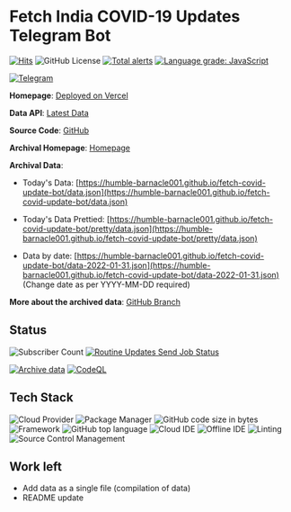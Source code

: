# Fetch India COVID-19 Updates Telegram Bot

[![Hits](https://hits.seeyoufarm.com/api/count/incr/badge.svg?url=https%3A%2F%2Fgithub.com%2Fhumble-barnacle001%2Ffetch-covid-update-bot&count_bg=%2379C83D&title_bg=%23555555&icon=&icon_color=%23E7E7E7&title=hits&edge_flat=false)](https://hits.seeyoufarm.com) ![GitHub License](https://img.shields.io/github/license/humble-barnacle001/fetch-covid-update-bot) [![Total alerts](https://img.shields.io/lgtm/alerts/g/humble-barnacle001/fetch-covid-update-bot.svg?logo=lgtm&logoWidth=18)](https://lgtm.com/projects/g/humble-barnacle001/fetch-covid-update-bot/alerts/) [![Language grade: JavaScript](https://img.shields.io/lgtm/grade/javascript/g/humble-barnacle001/fetch-covid-update-bot.svg?logo=lgtm&logoWidth=18)](https://lgtm.com/projects/g/humble-barnacle001/fetch-covid-update-bot/context:javascript)

[![Telegram](https://img.shields.io/badge/Try%20On-Telegram-2CA5E0?logo=telegram&logoColor=white&style=for-the-badge)](https://t.me/covid19_india_updates_bot)

**Homepage**: [Deployed on Vercel](https://fetch-covid-update-bot.vercel.app/)

**Data API**: [Latest Data](https://fetch-covid-update-bot.vercel.app/api/data)

**Source Code**: [GitHub](https://github.com/humble-barnacle001/fetch-covid-update-bot/)

**Archival Homepage**: [Homepage](https://humble-barnacle001.github.io/fetch-covid-update-bot/)

**Archival Data**:

- Today's Data: [https://humble-barnacle001.github.io/fetch-covid-update-bot/data.json](https://humble-barnacle001.github.io/fetch-covid-update-bot/data.json)

- Today's Data Prettied: [https://humble-barnacle001.github.io/fetch-covid-update-bot/pretty/data.json](https://humble-barnacle001.github.io/fetch-covid-update-bot/pretty/data.json)

- Data by date: [https://humble-barnacle001.github.io/fetch-covid-update-bot/data-2022-01-31.json](https://humble-barnacle001.github.io/fetch-covid-update-bot/data-2022-01-31.json) (Change date as per YYYY-MM-DD required) 

**More about the archived data**: [GitHub Branch](https://github.com/humble-barnacle001/fetch-covid-update-bot/tree/gh-pages)

## Status

![Subscriber Count](https://img.shields.io/endpoint?url=https%3A%2F%2Ffetch-covid-update-bot.vercel.app%2Fapi%2Fbadge%2Fsubscribers) [![Routine Updates Send Job Status](https://github.com/humble-barnacle001/fetch-covid-update-bot/actions/workflows/sendUpdates.yml/badge.svg?event=schedule)](https://github.com/humble-barnacle001/fetch-covid-update-bot/actions/workflows/sendUpdates.yml)

[![Archive data](https://github.com/humble-barnacle001/fetch-covid-update-bot/actions/workflows/archive.yml/badge.svg)](https://github.com/humble-barnacle001/fetch-covid-update-bot/actions/workflows/archive.yml) [![CodeQL](https://github.com/humble-barnacle001/fetch-covid-update-bot/actions/workflows/codeql-analysis.yml/badge.svg)](https://github.com/humble-barnacle001/fetch-covid-update-bot/actions/workflows/codeql-analysis.yml)

## Tech Stack

![Cloud Provider](https://img.shields.io/badge/Vercel-000000?style=flat&logo=vercel&logoColor=white) ![Package Manager](https://img.shields.io/badge/npm-CB3837?style=flat&logo=npm&logoColor=white) ![GitHub code size in bytes](https://img.shields.io/github/languages/code-size/humble-barnacle001/fetch-covid-update-bot) ![Framework](https://img.shields.io/badge/Next.js-111111?logo=nextdotjs)  ![GitHub top language](https://img.shields.io/github/languages/top/humble-barnacle001/fetch-covid-update-bot) ![Cloud IDE](https://img.shields.io/badge/Gitpod-000000?logo=gitpod&logoColor=#FFAE33) ![Offline IDE](https://img.shields.io/badge/Visual_Studio_Code-0078D4?logo=visual%20studio%20code&logoColor=white) ![Linting](https://img.shields.io/badge/prettier-1A2C34?logo=prettier&logoColor=F7BA3E) ![Source Control Management](https://img.shields.io/badge/GIT-E44C30?logo=git&logoColor=white)

## Work left

-   Add data as a single file (compilation of data)
-   README update
